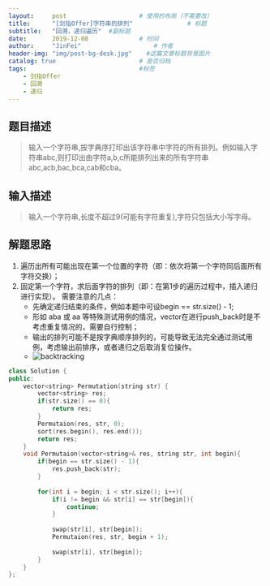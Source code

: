 ```yaml
---
layout:     post                    # 使用的布局（不需要改） 
title:      "[剑指Offer]字符串的排列"               # 标题  
subtitle:   "回溯，递归遍历"  #副标题 
date:       2019-12-08              # 时间 
author:     "JinFei"                    # 作者 
header-img: "img/post-bg-desk.jpg"    #这篇文章标题背景图片 
catalog: true                       # 是否归档 
tags:                               #标签     
    - 剑指Offer 
    - 回溯
    - 递归
---
```


## 题目描述
> 输入一个字符串,按字典序打印出该字符串中字符的所有排列。例如输入字符串abc,则打印出由字符a,b,c所能排列出来的所有字符串abc,acb,bac,bca,cab和cba。


## 输入描述
>  输入一个字符串,长度不超过9(可能有字符重复),字符只包括大小写字母。

## 解题思路

1. 遍历出所有可能出现在第一个位置的字符（即：依次将第一个字符同后面所有字符交换）；
2. 固定第一个字符，求后面字符的排列（即：在第1步的遍历过程中，插入递归进行实现）。
需要注意的几点：
    - 先确定递归结束的条件，例如本题中可设begin == str.size() - 1; 
    - 形如 aba 或 aa 等特殊测试用例的情况，vector在进行push_back时是不考虑重复情况的，需要自行控制；
    - 输出的排列可能不是按字典顺序排列的，可能导致无法完全通过测试用例，考虑输出前排序，或者递归之后取消复位操作。
    - ![backtracking](https://uploadfiles.nowcoder.com/images/20170705/7578108_1499250116235_8F032F665EBB2978C26C4051D5B89E90)


```C++
class Solution {
public:
    vector<string> Permutation(string str) {
        vector<string> res;
        if(str.size() == 0){
            return res;
        }
        Permutaion(res, str, 0);
        sort(res.begin(), res.end());
        return res;
    }
    void Permutaion(vector<string>& res, string str, int begin){
        if(begin == str.size() - 1){
            res.push_back(str);
        }
        
        for(int i = begin; i < str.size(); i++){
            if(i != begin && str[i] == str[begin]){
                continue;
            }
            
            swap(str[i], str[begin]);
            Permutaion(res, str, begin + 1);
            
            swap(str[i], str[begin]);
        }
    }
};
```

  